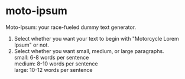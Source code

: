 # moto-ipsum
Moto-Ipsum: your race-fueled dummy text generator. 

1. Select whether you want your text to begin with "Motorcycle Lorem Ipsum" or not.  
2. Select whether you want small, medium, or large paragraphs.  
  small: 6-8 words per sentence  
  medium: 8-10 words per sentence  
  large: 10-12 words per sentence  
